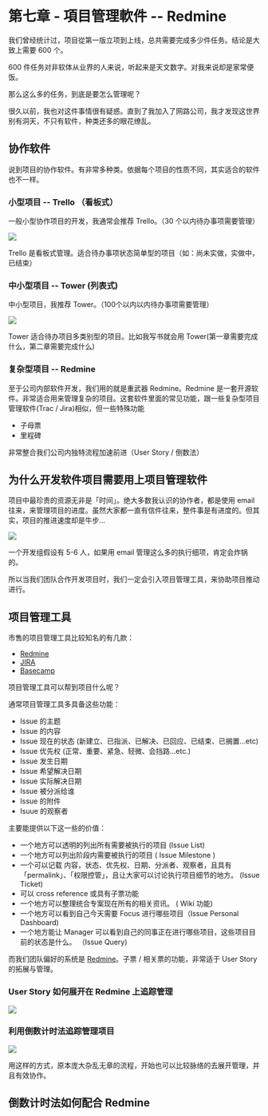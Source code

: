 # 第七章 - 項目管理軟件 -- Redmine

我们曾经统计过，项目從第一版立项到上线，总共需要完成多少件任务。结论是大致上需要 600 个。

600 件任务对非软体从业界的人来说，听起来是天文数字。对我来说却是家常便饭。

那么这么多的任务，到底是要怎么管理呢？

很久以前，我也对这件事情很有疑惑。直到了我加入了网路公司，我才发现这世界别有洞天，不只有软件，种类还多的眼花缭乱。

## 协作软件

说到项目的协作软件。有非常多种类。依据每个项目的性质不同，其实适合的软件也不一样。

### 小型项目 -- Trello （看板式）

一般小型协作项目的开发，我通常会推荐 Trello。（30 个以内待办事项需要管理）

![](https://imgur.com/wA2LLeG.png)

Trello 是看板式管理。适合待办事项状态简单型的项目（如：尚未实做，实做中，已结束）

### 中小型项目 -- Tower (列表式)

中小型项目，我推荐 Tower。（100个以内以内待办事项需要管理）

![](https://imgur.com/x5LA2Ot.png)

Tower 适合待办项目多类别型的项目。比如我写书就会用 Tower(第一章需要完成什么，第二章需要完成什么)

### 复杂型项目 -- Redmine

至于公司内部软件开发，我们用的就是重武器 Redmine。Redmine 是一套开源软件。非常适合用来管理复杂的项目。这套软件里面的常见功能，跟一些复杂型项目管理软件(Trac / Jira)相似，但一些特殊功能

* 子母票
* 里程碑

非常整合我们公司内独特流程加速前进（User Story / 倒数法）

## 为什么开发软件项目需要用上项目管理软件

项目中最珍贵的资源无非是「时间」。绝大多数我认识的协作者，都是使用 email 往来，来管理项目的进度。虽然大家都一直有信件往来，整件事是有进度的。但其实，项目的推进速度却是牛步...

![](https://imgur.com/x5LA2Ot.png)

一个开发组假设有 5-6 人，如果用 email 管理这么多的执行细项，肯定会炸锅的。

所以当我们团队合作开发项目时，我们一定会引入项目管理工具，来协助项目推动进行。

## 项目管理工具

市售的项目管理工具比较知名的有几款：

* [Redmine](http://www.redmine.org/)
* [JIRA](http://www.atlassian.com/software/jira/overview)
* [Basecamp](http://basecamp.com)

项目管理工具可以帮到项目什么呢？

通常项目管理工具多具备这些功能：

* Issue 的主题
* Issue 的内容
* Issue 现在的状态 (新建立、已指派、已解决、已回应、已结束、已搁置...etc)
* Issue 优先权 (正常、重要、紧急、轻微、会挡路...etc.)
* Issue 发生日期
* Issue 希望解决日期
* Issue 实际解决日期
* Issue 被分派给谁
* Issue 的附件
* Isuue 的观察者


主要能提供以下这一些的价值：

* 一个地方可以透明的列出所有需要被执行的项目 (Issue List)
* 一个地方可以列出阶段内需要被执行的项目 ( Issue Milestone )
* 一个可以记载 内容，状态、优先权、日期、分派者、观察者，且具有「permalink」、「权限控管」，且让大家可以讨论执行项目细节的地方。 (Issue Ticket)
* 可以 cross reference 或具有子票功能
* 一个地方可以整理统合专案现在所有的相关资讯。 ( Wiki 功能)
* 一个地方可以看到自己今天需要 Focus 进行哪些项目（Issue Personal Dashboard)
* 一个地方能让 Manager 可以看到自己的同事正在进行哪些项目，这些项目目前的状态是什么。 （Issue Query)

而我们团队偏好的系统是 [Redmine](http://www.redmine.org/)。子票 / 相关票的功能，非常适于 User Story 的拓展与管理。


### User Story 如何展开在 Redmine 上追踪管理

![](https://c2.staticflickr.com/8/7026/6469521821_1180cd425a_o.png)

### 利用倒数计时法追踪管理项目

![](https://c2.staticflickr.com/8/7160/6469526205_af3e0f4048_o.png)

用这样的方式，原本庞大杂乱无章的流程，开始也可以比较脉络的去展开管理，并且有效协作。

## 倒数计时法如何配合 Redmine
